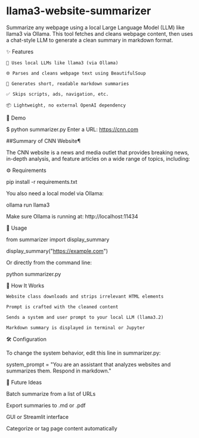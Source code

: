 # llama3-website-summarizer
Summarize any webpage using a local Large Language Model (LLM) like llama3 via Ollama. This tool fetches and cleans webpage content, then uses a chat-style LLM to generate a clean summary in markdown format.

✨ Features

    🧠 Uses local LLMs like llama3 (via Ollama)

    🌐 Parses and cleans webpage text using BeautifulSoup

    📝 Generates short, readable markdown summaries

    ✅ Skips scripts, ads, navigation, etc.

    📦 Lightweight, no external OpenAI dependency


🚀 Demo

$ python summarizer.py
Enter a URL: https://cnn.com

##Summary of CNN Website¶

The CNN website is a news and media outlet that provides breaking news, in-depth analysis, and feature articles on a wide range of topics, including:


⚙️ Requirements

pip install -r requirements.txt

You also need a local model via Ollama:

ollama run llama3

Make sure Ollama is running at: http://localhost:11434


🧪 Usage

from summarizer import display_summary

display_summary("https://example.com")

Or directly from the command line:

python summarizer.py

🧠 How It Works

    Website class downloads and strips irrelevant HTML elements

    Prompt is crafted with the cleaned content

    Sends a system and user prompt to your local LLM (llama3.2)

    Markdown summary is displayed in terminal or Jupyter

🛠 Configuration

To change the system behavior, edit this line in summarizer.py:

system_prompt = "You are an assistant that analyzes websites and summarizes them. Respond in markdown."


📌 Future Ideas

Batch summarize from a list of URLs

Export summaries to .md or .pdf

GUI or Streamlit interface

Categorize or tag page content automatically



